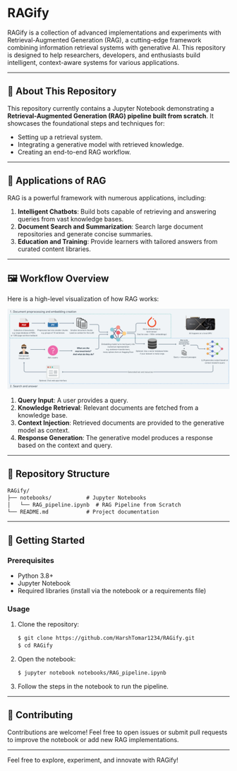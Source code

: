 # RAGify

RAGify is a collection of advanced implementations and experiments with Retrieval-Augmented Generation (RAG), a cutting-edge framework combining information retrieval systems with generative AI. This repository is designed to help researchers, developers, and enthusiasts build intelligent, context-aware systems for various applications.

---

## 🚀 About This Repository
This repository currently contains a Jupyter Notebook demonstrating a **Retrieval-Augmented Generation (RAG) pipeline built from scratch**. It showcases the foundational steps and techniques for:

- Setting up a retrieval system.
- Integrating a generative model with retrieved knowledge.
- Creating an end-to-end RAG workflow.

---

## 🌟 Applications of RAG
RAG is a powerful framework with numerous applications, including:

1. **Intelligent Chatbots**: Build bots capable of retrieving and answering queries from vast knowledge bases.
2. **Document Search and Summarization**: Search large document repositories and generate concise summaries.
3. **Education and Training**: Provide learners with tailored answers from curated content libraries.

---

## 🖼️ Workflow Overview
Here is a high-level visualization of how RAG works:

![RAG Workflow](RAG/simple-local-rag-workflow-flowchart.png)

1. **Query Input**: A user provides a query.
2. **Knowledge Retrieval**: Relevant documents are fetched from a knowledge base.
3. **Context Injection**: Retrieved documents are provided to the generative model as context.
4. **Response Generation**: The generative model produces a response based on the context and query.

---

## 📂 Repository Structure
```
RAGify/
├── notebooks/           # Jupyter Notebooks
│   └── RAG_pipeline.ipynb  # RAG Pipeline from Scratch
└── README.md            # Project documentation
```

---

## 🚧 Getting Started
### Prerequisites
- Python 3.8+
- Jupyter Notebook
- Required libraries (install via the notebook or a requirements file)

### Usage
1. Clone the repository:
   ```bash
   $ git clone https://github.com/HarshTomar1234/RAGify.git
   $ cd RAGify
   ```
2. Open the notebook:
   ```bash
   $ jupyter notebook notebooks/RAG_pipeline.ipynb
   ```
3. Follow the steps in the notebook to run the pipeline.

---

## 🧩 Contributing
Contributions are welcome! Feel free to open issues or submit pull requests to improve the notebook or add new RAG implementations.

---

Feel free to explore, experiment, and innovate with RAGify!

